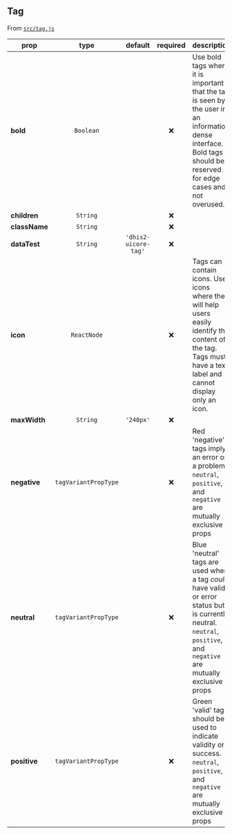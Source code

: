 ## Tag

From [`src/tag.js`](./src/tag.js)

| prop          |         type         |       default        | required | description                                                                                                                                                             |
| ------------- | :------------------: | :------------------: | :------: | ----------------------------------------------------------------------------------------------------------------------------------------------------------------------- |
| **bold**      |      `Boolean`       |                      |   :x:    | Use bold tags where it is important that the tag is seen by the user in an information dense interface. Bold tags should be reserved for edge cases and not overused.   |
| **children**  |       `String`       |                      |   :x:    |
| **className** |       `String`       |                      |   :x:    |
| **dataTest**  |       `String`       | `'dhis2-uicore-tag'` |   :x:    |
| **icon**      |     `ReactNode`      |                      |   :x:    | Tags can contain icons. Use icons where they will help users easily identify the content of the tag. Tags must have a text label and cannot display only an icon.       |
| **maxWidth**  |       `String`       |      `'240px'`       |   :x:    |
| **negative**  | `tagVariantPropType` |                      |   :x:    | Red 'negative' tags imply an error or a problem. `neutral`, `positive`, and `negative` are mutually exclusive props                                                     |
| **neutral**   | `tagVariantPropType` |                      |   :x:    | Blue 'neutral' tags are used when a tag _could_ have valid or error status but is currently neutral. `neutral`, `positive`, and `negative` are mutually exclusive props |
| **positive**  | `tagVariantPropType` |                      |   :x:    | Green 'valid' tags should be used to indicate validity or success. `neutral`, `positive`, and `negative` are mutually exclusive props                                   |
